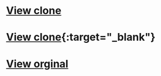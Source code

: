 # <a href="https://hydra-landing-page-community.vercel.app/">View clone</a>
# [View clone](https://hydra-landing-page-community.vercel.app/){:target="_blank"}
# [View orginal](https://www.figma.com/file/Txt05DMVTsp9SeUSWhIOTZ/Hydra-Landing-Page-(Community)?type=design&node-id=0-1&mode=design&t=ckLgmTKN2ZdNKsZ7-0)
